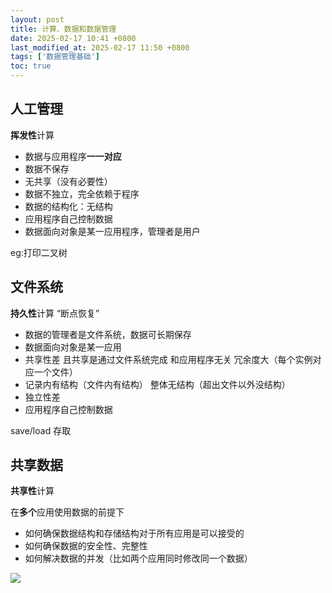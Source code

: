 ```yaml
---
layout: post
title: 计算、数据和数据管理
date: 2025-02-17 10:41 +0800
last_modified_at: 2025-02-17 11:50 +0800
tags: ['数据管理基础']
toc: true
---
```


## 人工管理

**挥发性**计算

- 数据与应用程序**一一对应**
- 数据不保存
- 无共享（没有必要性）
- 数据不独立，完全依赖于程序
- 数据的结构化：无结构
- 应用程序自己控制数据
- 数据面向对象是某一应用程序，管理者是用户

eg:打印二叉树

## 文件系统

**持久性**计算   “断点恢复”  

- 数据的管理者是文件系统，数据可长期保存
- 数据面向对象是某一应用
- 共享性差 且共享是通过文件系统完成 和应用程序无关 冗余度大（每个实例对应一个文件）
- 记录内有结构（文件内有结构） 整体无结构（超出文件以外没结构）
- 独立性差
- 应用程序自己控制数据

save/load 存取

## 共享数据

**共享性**计算

在**多个**应用使用数据的前提下

- 如何确保数据结构和存储结构对于所有应用是可以接受的
- 如何确保数据的安全性、完整性
- 如何解决数据的并发（比如两个应用同时修改同一个数据）

![](https://huatiancen.oss-cn-nanjing.aliyuncs.com/img/%E5%B1%8F%E5%B9%95%E6%88%AA%E5%9B%BE%202025-02-17%20115013.png)
